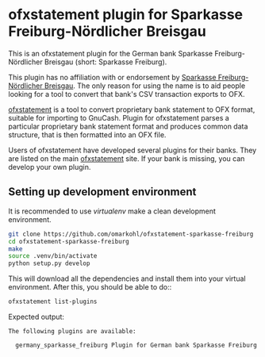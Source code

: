 # ofxstatement plugin for Sparkasse Freiburg-Nördlicher Breisgau

This is an ofxstatement plugin for the German bank Sparkasse
Freiburg-Nördlicher Breisgau (short: Sparkasse Freiburg).

This plugin has no affiliation with or endorsement by [Sparkasse
Freiburg-Nördlicher Breisgau](https://www.sparkasse-freiburg.de/). The only
reason for using the name is to aid people looking for a tool to convert that
bank's CSV transaction exports to OFX.

[ofxstatement](https://github.com/kedder/ofxstatement) is a tool to convert
proprietary bank statement to OFX format, suitable for importing to GnuCash.
Plugin for ofxstatement parses a particular proprietary bank statement format
and produces common data structure, that is then formatted into an OFX file.

Users of ofxstatement have developed several plugins for their banks. They are
listed on the main [ofxstatement](https://github.com/kedder/ofxstatement) site.
If your bank is missing, you can develop your own plugin.


## Setting up development environment

It is recommended to use *virtualenv* make a clean development environment.

```bash
git clone https://github.com/omarkohl/ofxstatement-sparkasse-freiburg
cd ofxstatement-sparkasse-freiburg
make
source .venv/bin/activate
python setup.py develop
```

This will download all the dependencies and install them into your virtual
environment. After this, you should be able to do::

```bash
ofxstatement list-plugins
```

Expected output:

```
The following plugins are available:

  germany_sparkasse_freiburg Plugin for German bank Sparkasse Freiburg
```
